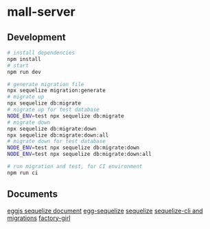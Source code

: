 # mall-server

## Development

```bash
# install dependencies
npm install
# start
npm run dev

# generate migration file
npx sequelize migration:generate
# migrate up
npx sequelize db:migrate
# migrate up for test database
NODE_ENV=test npx sequelize db:migrate
# migrate down
npx sequelize db:migrate:down
npx sequelize db:migrate:down:all
# migrate down for test database
NODE_ENV=test npx sequelize db:migrate:down
NODE_ENV=test npx sequelize db:migrate:down:all

# run migration and test, for CI environment
npm run ci
```

## Documents

[eggjs sequelize document](https://eggjs.org/zh-cn/tutorials/mysql.html)
[egg-sequelize](https://github.com/eggjs/egg-sequelize)
[sequelize](http://docs.sequelizejs.com)
[sequelize-cli and migrations](http://docs.sequelizejs.com/manual/tutorial/migrations.html)
[factory-girl](https://github.com/aexmachina/factory-girl)
